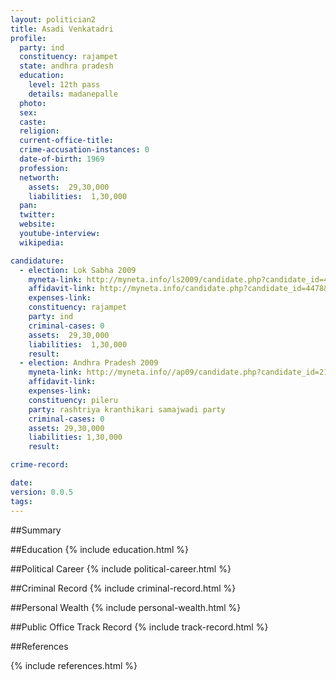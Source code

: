 ```yaml
---
layout: politician2
title: Asadi Venkatadri
profile: 
  party: ind
  constituency: rajampet
  state: andhra pradesh
  education: 
    level: 12th pass
    details: madanepalle
  photo: 
  sex: 
  caste: 
  religion: 
  current-office-title: 
  crime-accusation-instances: 0
  date-of-birth: 1969
  profession: 
  networth: 
    assets:  29,30,000
    liabilities:  1,30,000
  pan: 
  twitter: 
  website: 
  youtube-interview: 
  wikipedia: 

candidature: 
  - election: Lok Sabha 2009
    myneta-link: http://myneta.info/ls2009/candidate.php?candidate_id=4478
    affidavit-link: http://myneta.info/candidate.php?candidate_id=4478&scan=original
    expenses-link: 
    constituency: rajampet 
    party: ind
    criminal-cases: 0
    assets:  29,30,000
    liabilities:  1,30,000
    result:  
  - election: Andhra Pradesh 2009
    myneta-link: http://myneta.info//ap09/candidate.php?candidate_id=2140
    affidavit-link: 
    expenses-link: 
    constituency: pileru 
    party: rashtriya kranthikari samajwadi party
    criminal-cases: 0
    assets: 29,30,000
    liabilities: 1,30,000
    result:  

crime-record: 

date: 
version: 0.0.5
tags: 
---
```

##Summary


##Education
{% include education.html %}


##Political Career
{% include political-career.html %}


##Criminal Record
{% include criminal-record.html %}


##Personal Wealth
{% include personal-wealth.html %}


##Public Office Track Record
{% include track-record.html %}


##References


{% include references.html %}